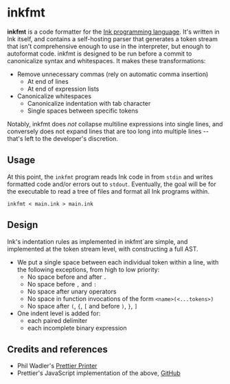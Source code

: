 # inkfmt

**inkfmt** is a code formatter for the [Ink programming language](https://github.com/thesephist/ink). It's written in Ink itself, and contains a self-hosting parser that generates a token stream that isn't comprehensive enough to use in the interpreter, but enough to autoformat code. inkfmt is designed to be run before a commit to canonicalize syntax and whitespaces. It makes these transformations:

- Remove unnecessary commas (rely on automatic comma insertion)
	- At end of lines
	- At end of expression lists
- Canonicalize whitespaces
    - Canonicalize indentation with tab character
    - Single spaces between specific tokens

Notably, inkfmt does _not_ collapse multiline expressions into single lines, and conversely does not expand lines that are too long into multiple lines -- that's left to the developer's discretion.

## Usage

At this point, the `inkfmt` program reads Ink code in from `stdin` and writes formatted code and/or errors out to `stdout`. Eventually, the goal will be for the executable to read a tree of files and format all Ink programs within.

```
inkfmt < main.ink > main.ink
```

## Design

Ink's indentation rules as implemented in inkfmt`are simple, and implemented at the token stream level, with constructing a full AST.

- We put a single space between each individual token within a line, with the following exceptions, from high to low priority:
	- No space before and after `.`
	- No space before `,` and `:`
	- No space after unary operators
	- No space in function invocations of the form `<name>(<...tokens>)`
	- No space after `(`, `{`, `[` and before `)`, `}`, `]` 
- One indent level is added for:
	- each paired delimiter
	- each incomplete binary expression

## Credits and references

- Phil Wadler's [Prettier Printer](https://homepages.inf.ed.ac.uk/wadler/papers/prettier/prettier.pdf)
- Prettier's JavaScript implementation of the above, [GitHub](https://github.com/prettier/prettier-printer)
